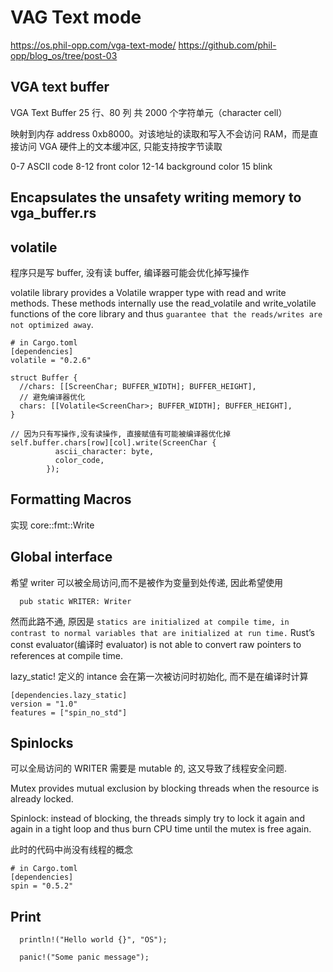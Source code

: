 # VAG Text mode

https://os.phil-opp.com/vga-text-mode/
https://github.com/phil-opp/blog_os/tree/post-03

## VGA text buffer

VGA Text Buffer 25 行、80 列 共 2000 个字符单元（character cell）

映射到内存 address 0xb8000。对该地址的读取和写入不会访问 RAM，而是直接访问 VGA 硬件上的文本缓冲区, 只能支持按字节读取

0-7 ASCII code
8-12 front color
12-14 background color
15 blink

## Encapsulates the unsafety writing memory to vga_buffer.rs

## volatile

程序只是写 buffer, 没有读 buffer, 编译器可能会优化掉写操作

volatile library provides a Volatile wrapper type with read and write methods.
These methods internally use the read_volatile and write_volatile functions
of the core library and thus `guarantee that the reads/writes are not optimized away`.

```
# in Cargo.toml
[dependencies]
volatile = "0.2.6"
```

```
struct Buffer {
  //chars: [[ScreenChar; BUFFER_WIDTH]; BUFFER_HEIGHT],
  // 避免编译器优化
  chars: [[Volatile<ScreenChar>; BUFFER_WIDTH]; BUFFER_HEIGHT],
}

// 因为只有写操作,没有读操作, 直接赋值有可能被编译器优化掉
self.buffer.chars[row][col].write(ScreenChar {
          ascii_character: byte,
          color_code,
        });
```

## Formatting Macros

实现 core::fmt::Write

## Global interface

希望 writer 可以被全局访问,而不是被作为变量到处传递, 因此希望使用

```
  pub static WRITER: Writer
```

然而此路不通, 原因是 `statics are initialized at compile time, in contrast to normal variables that are initialized at run time.` Rust’s const evaluator(编译时 evaluator) is not able to convert raw pointers to references at compile time.

lazy_static! 定义的 intance 会在第一次被访问时初始化, 而不是在编译时计算

```
[dependencies.lazy_static]
version = "1.0"
features = ["spin_no_std"]
```

## Spinlocks

可以全局访问的 WRITER 需要是 mutable 的, 这又导致了线程安全问题.

Mutex provides mutual exclusion by blocking threads when the resource is already locked.

Spinlock: instead of blocking, the threads simply try to lock it again and again in a tight loop and thus burn CPU time until the mutex is free again.

此时的代码中尚没有线程的概念

```
# in Cargo.toml
[dependencies]
spin = "0.5.2"
```

## Print

```
  println!("Hello world {}", "OS");

  panic!("Some panic message");
```
